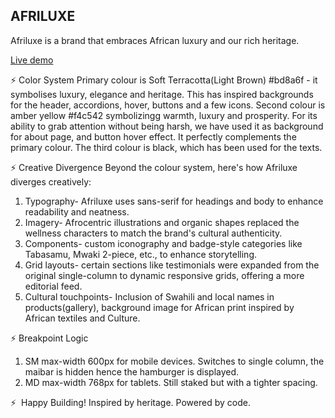 AFRILUXE
--------

Afriluxe is a brand that embraces African luxury and our rich heritage. 

[Live demo ](https://rahab-afriluxe-rahab.netlify.app/#)

⚡ Color System 
Primary colour is Soft Terracotta(Light Brown) #bd8a6f - it symbolises luxury, elegance and heritage. This has inspired backgrounds for the header, accordions, hover, buttons and a few icons.
 Second colour is amber yellow #f4c542 symbolizingg warmth, luxury and prosperity. For its ability to grab attention without being harsh, we have used it as background for about page, and button hover effect. It perfectly complements the primary colour. 
 The third colour is black, which has been used for the texts. 
 
 ⚡ Creative Divergence Beyond the colour system, here's how Afriluxe diverges creatively: 
  1. Typography- Afriluxe uses sans-serif for headings and body to enhance readability and neatness.
  2. Imagery- Afrocentric illustrations and organic shapes replaced the wellness characters to match the brand's cultural authenticity. 
  3. Components- custom iconography and badge-style categories like Tabasamu, Mwaki 2-piece, etc., to enhance storytelling. 
  4. Grid layouts- certain sections like testimonials were expanded from the original single-column to dynamic responsive grids, offering a more editorial feed. 
  5. Cultural touchpoints- Inclusion of Swahili and local names in products(gallery), background image for African print inspired by African textiles and Culture.

  ⚡ Breakpoint Logic
  1. SM max-width 600px for mobile devices. Switches to single column, the maibar is hidden hence the hamburger is displayed. 
  2. MD max-width 768px for tablets. Still staked  but with a tighter spacing.

⚡  Happy Building! Inspired by heritage. Powered by code.



